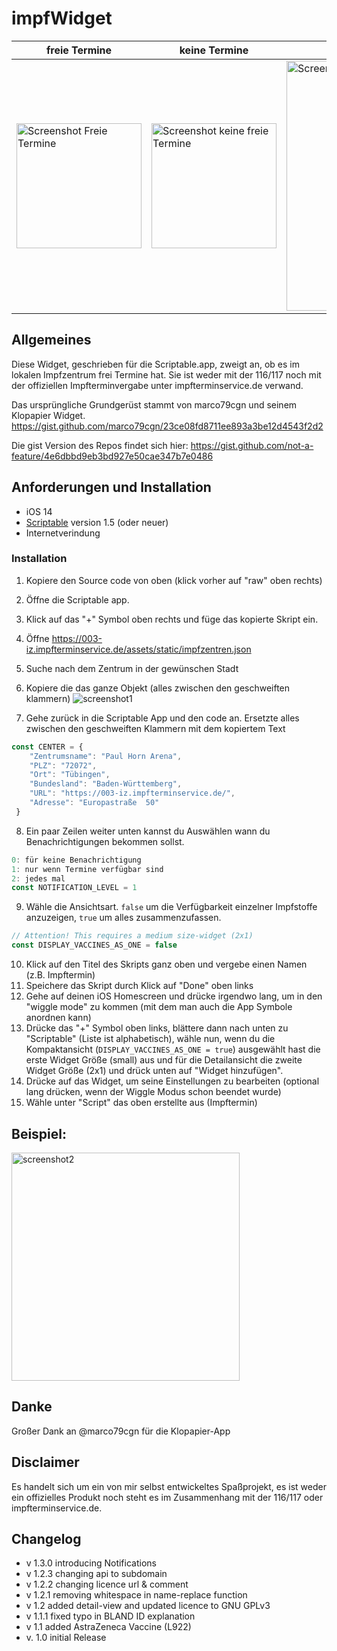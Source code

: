 # impfWidget

| freie Termine | keine Termine | Detailansicht  |
| -----------------  | ------------------ | ------------------ |
| <img src="https://user-images.githubusercontent.com/25013642/107362178-b5c50400-6ad8-11eb-998c-7ca27e34c47b.png" alt="Screenshot Freie Termine" width=200> | <img src="https://user-images.githubusercontent.com/25013642/107362185-b78ec780-6ad8-11eb-814d-ba9d099e7daf.jpg" alt="Screenshot keine freie Termine" width=200> | <img src="https://user-images.githubusercontent.com/25013642/107978719-91c45f80-6fbd-11eb-8983-17182a3e1afb.jpg" alt="Screenshot Detailansicht" width=400> |<


## Allgemeines
Diese Widget, geschrieben für die Scriptable.app, zweigt an, ob es im lokalen Impfzentrum frei Termine hat.
Sie ist weder mit der 116/117 noch mit der offiziellen Impfterminvergabe unter impfterminservice.de verwand.

Das ursprüngliche Grundgerüst stammt von marco79cgn und seinem Klopapier Widget.
https://gist.github.com/marco79cgn/23ce08fd8711ee893a3be12d4543f2d2

Die gist Version des Repos findet sich hier: https://gist.github.com/not-a-feature/4e6dbbd9eb3bd927e50cae347b7e0486

## Anforderungen und Installation
- iOS 14
- [Scriptable](https://apps.apple.com/us/app/scriptable/id1405459188) version 1.5 (oder neuer)
- Internetverindung 

### Installation
1) Kopiere den Source code von oben (klick vorher auf "raw" oben rechts)
2) Öffne die Scriptable app.
3) Klick auf das "+" Symbol oben rechts und füge das kopierte Skript ein.
4) Öffne https://003-iz.impfterminservice.de/assets/static/impfzentren.json
5) Suche nach dem Zentrum in der gewünschen Stadt
6) Kopiere die das ganze Objekt (alles zwischen den geschweiften klammern)
![screenshot1](https://user-images.githubusercontent.com/25013642/107360811-bceb1280-6ad6-11eb-982d-eca27be29812.png)

7) Gehe zurück in die Scriptable App und den code an. Ersetzte alles zwischen den geschweiften Klammern mit dem kopiertem Text
~~~js
const CENTER = {
    "Zentrumsname": "Paul Horn Arena",
    "PLZ": "72072",
    "Ort": "Tübingen",
    "Bundesland": "Baden-Württemberg",
    "URL": "https://003-iz.impfterminservice.de/",
    "Adresse": "Europastraße  50"
 }
~~~
8) Ein paar Zeilen weiter unten kannst du Auswählen wann du Benachrichtigungen bekommen sollst.
~~~js
0: für keine Benachrichtigung
1: nur wenn Termine verfügbar sind
2: jedes mal
const NOTIFICATION_LEVEL = 1
~~~
9) Wähle die Ansichtsart. `false` um die Verfügbarkeit einzelner Impfstoffe anzuzeigen, `true` um alles zusammenzufassen.
~~~js
// Attention! This requires a medium size-widget (2x1)
const DISPLAY_VACCINES_AS_ONE = false 
~~~
10) Klick auf den Titel des Skripts ganz oben und vergebe einen Namen (z.B. Impftermin)
11) Speichere das Skript durch Klick auf "Done" oben links
12) Gehe auf deinen iOS Homescreen und drücke irgendwo lang, um in den "wiggle mode" zu kommen (mit dem man auch die App Symbole anordnen kann)
13) Drücke das "+" Symbol oben links, blättere dann nach unten zu "Scriptable" (Liste ist alphabetisch), wähle nun, wenn du die Kompaktansicht (`DISPLAY_VACCINES_AS_ONE = true`) ausgewählt hast die erste Widget Größe (small) aus und für die Detailansicht die zweite Widget Größe (2x1) und drück unten auf "Widget hinzufügen".
14) Drücke auf das Widget, um seine Einstellungen zu bearbeiten (optional lang drücken, wenn der Wiggle Modus schon beendet wurde)
15) Wähle unter "Script" das oben erstellte aus (Impftermin)

## Beispiel:
<img width="365" alt="screenshot2" src="https://user-images.githubusercontent.com/25013642/107362076-929a5480-6ad8-11eb-92a2-db724331d674.png">

## Danke

Großer Dank an @marco79cgn für die Klopapier-App 

## Disclaimer
Es handelt sich um ein von mir selbst entwickeltes Spaßprojekt, es ist weder ein offizielles Produkt noch steht es im Zusammenhang mit der 116/117 oder impfterminservice.de. 

## Changelog
- v 1.3.0 introducing Notifications 
- v 1.2.3 changing api to subdomain
- v 1.2.2 changing licence url & comment
- v 1.2.1 removing whitespace in name-replace function
- v 1.2 added detail-view and updated licence to GNU GPLv3
- v 1.1.1 fixed typo in BLAND ID explanation
- v 1.1 added AstraZeneca Vaccine (L922)
- v. 1.0 initial Release

